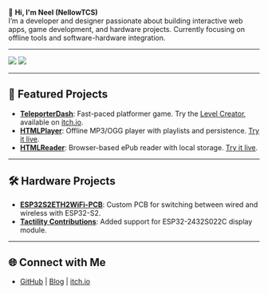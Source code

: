 👋 **Hi, I'm Neel (NellowTCS)**  
I’m a developer and designer passionate about building interactive web apps, game development, and hardware projects. Currently focusing on offline tools and software-hardware integration.

---

<picture>
  <source
    srcset="https://github-readme-stats.vercel.app/api?username=NellowTCS&show_icons=true&bg_color=35,0a192f,1f2937&title_color=ffffff&icon_color=ffffff"
    media="(prefers-color-scheme: dark)"
  />
  <source
    srcset="https://github-readme-stats.vercel.app/api?username=NellowTCS&show_icons=true&bg_color=35,2196F3,21CBF3&title_color=ffffff&icon_color=ffffff"
    media="(prefers-color-scheme: light), (prefers-color-scheme: no-preference)"
  />
  <img src="https://github-readme-stats.vercel.app/api?username=NellowTCS&show_icons=true&bg_color=35,2196F3,21CBF3&title_color=ffffff&icon_color=ffffff" />
</picture>

<picture>
  <source
    srcset="https://github-readme-stats.vercel.app/api/top-langs/?username=NellowTCS&layout=compact&exclude_repo=Tactility&langs_count=8&bg_color=35,#0a192f,#1f2937&title_color=ffffff&icon_color=ffffff"
    media="(prefers-color-scheme: dark)"
  />
  <source
    srcset="https://github-readme-stats.vercel.app/api/top-langs/?username=NellowTCS&layout=compact&exclude_repo=Tactility&langs_count=8&bg_color=35,2196F3,21CBF3&title_color=ffffff&icon_color=ffffff"
    media="(prefers-color-scheme: light), (prefers-color-scheme: no-preference)"
  />
  <img src="https://github-readme-stats.vercel.app/api/top-langs/?username=NellowTCS&layout=compact&exclude_repo=Tactility&langs_count=8&bg_color=35,2196F3,21CBF3&title_color=ffffff&icon_color=ffffff" />
</picture>

---

## 🚀 **Featured Projects**

* **[TeleporterDash](https://github.com/NellowTCS/TeleporterDash)**: Fast-paced platformer game. Try the [Level Creator](https://teleporterdash.github.io/Level%20Editor/leveleditor.html), available on [itch.io](https://nellowtcs.itch.io/teleporterDash).
* **[HTMLPlayer](https://github.com/HTMLToolkit/HTMLPlayer)**: Offline MP3/OGG player with playlists and persistence. [Try it live](https://htmltoolkit.github.io/HTMLPlayer/).
* **[HTMLReader](https://github.com/HTMLToolkit/HTMLReader)**: Browser-based ePub reader with local storage. [Try it live](https://htmltoolkit.github.io/HTMLReader/).

---

## 🛠️ **Hardware Projects**

* **[ESP32S2ETH2WiFi-PCB](https://oshwlab.com/nellowtcs/esp32eth2wifi2)**: Custom PCB for switching between wired and wireless with ESP32-S2.
* **[Tactility Contributions](https://github.com/NellowTCS/Tactilty)**: Added support for ESP32-2432S022C display module.

---

## 🌐 **Connect with Me**

* [GitHub](https://github.com/NellowTCS) | [Blog](https://nellowtcs.github.io/) | [itch.io](https://nellowtcs.itch.io/)
